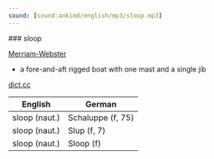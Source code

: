 ```yaml
---
sound: [sound:ankimd/english/mp3/sloop.mp3]
---
```


\### sloop

[Merriam-Webster](https://www.merriam-webster.com/dictionary/sloop)

- a fore-and-aft rigged boat with one mast and a single jib

[dict.cc](https://www.dict.cc/sloop)

| English        | German       |
| -------------- | ------------ |
| sloop (naut.) | Schaluppe (f, 75) |
| sloop (naut.) | Slup (f, 7) |
| sloop (naut.) | Sloop (f) |
